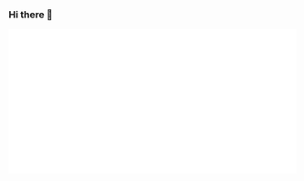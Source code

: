 ### Hi there 👋

<!--
**ZWkang/ZWkang** is a ✨ _special_ ✨ repository because its `README.md` (this file) appears on your GitHub profile.

Here are some ideas to get you started:

- 🔭 I’m currently working on ...
- 🌱 I’m currently learning ...
- 👯 I’m looking to collaborate on ...
- 🤔 I’m looking for help with ...
- 💬 Ask me about ...
- 📫 How to reach me: ...
- 😄 Pronouns: ...
- ⚡ Fun fact: ...
-->
<!--
 thanks sindresorhus trick
 https://github.com/sindresorhus/sindresorhus
-->
<div align="center">
	<a href="https://github.com/zwkang">
		<img src="https://github.com/zwkang/zwkang/raw/master/info.svg?sanitize=true">
	</a>
</div>